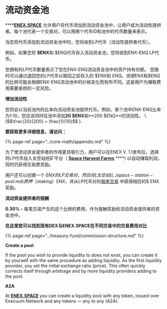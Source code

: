 # 流动资金池

\*\*\*\*[**ENEX.SPACE**](https://enex.space/) 允许用户将代币添加到流动资金池中，让用户成为流动性提供者。每个池代表一个交易对，可以用两个代币ID和池中的代币数量来表示。

当您将代币添加到流动资金池中时，您将收到LP代币（流动性提供者代币）。

例如，如果您将 **$ENX**和 $ENQ代币存入流动资金池，您将收到ENX-ENQ LP代币。

您拥有的LP代币数量表示了您在ENX-ENQ流动资金池中的资产持有份额。 您随时可以通过退回您的LP代币以取回之前存入的 $ENX和 $ENQ。但是$ENX和$ENQ的比例可能会根据ENX-ENQ流动池中的价格变化而有所不同。这是用户为赚取费用需要承担的一定风险。

**增加流动性**

您将会以当前池内的比率向流动资金池提供代币。例如，某个池中ENX-ENQ比率为1:10，您应该同时往池中添加**20 $ENX**和**200 $ENQ**的流动性。 \($$\frac{20}{200} = \frac{1}{10}$$ \).

**要获取更多详细信息，请访问：**

{% page-ref page="../core-math/appendix.md" %}

为了使流动资金提供者的作用更具吸引力，用户可以在ENEX V. 1.1发布后，选择将LP代币投入太空站挖矿平台（ [**Space Harvest Farms**](../yield-farming-space-harvest-farm.md) ****\) 以自动赚取利润，同时仍获得交易费奖励。  

用户还可以创建一个 $ENX的LP交易对，然后在[太空站](../space-station-pool.md)质押（staking）$ENX，并从LP代币对的[每笔交易](../treasury-fund/treasury-fund.md) 中获得相应的$ ENX奖励。

**流动资金提供者的报酬**

**0.30% -** 每笔交易产生的这个比例的费用，作为报酬奖励给流动资金提供者的资金池中。

**在这里您可以找到现有DEX与ENEX.SPACE在不同交易中的交易费用对比**

{% page-ref page="../treasury-fund/commission-structure.md" %}



**Create a pool**

If the pool you wish to provide liquidity to does not exist, you can create it by yourself with the same procedure as adding liquidity. As the first liquidity provider, you set the initial exchange ratio \(price\). This often quickly corrects itself through arbitrage and by more liquidity providers adding to the pool.

**A2A**

At [**ENEX.SPACE**](https://enex.space/) you can create a liquidity pool with any token, issued over Enecuum Network and any tokens — any to any \(A2A\).



